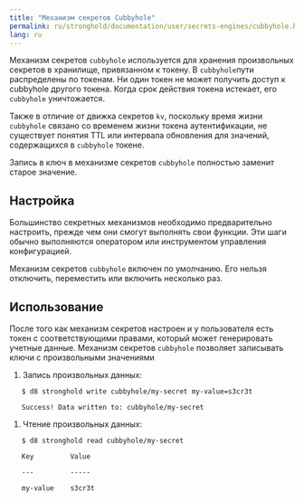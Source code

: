 ```yaml
---
title: "Механизм секретов Cubbyhole"
permalink: ru/stronghold/documentation/user/secrets-engines/cubbyhole.html
lang: ru
---
```


Механизм секретов `cubbyhole` используется для хранения произвольных секретов в хранилище, привязанном к токену. В `cubbyhole`пути распределены по токенам. Ни один токен не может получить доступ к cubbyhole другого токена. Когда срок действия токена истекает, его `cubbyhole` уничтожается.

Также в отличие от движка секретов `kv`, поскольку время жизни `cubbyhole` связано со временем жизни токена аутентификации, не существует понятия TTL или интервала обновления для значений, содержащихся в `cubbyhole` токене.

Запись в ключ в механизме секретов `cubbyhole` полностью заменит старое значение.

## Настройка

Большинство секретных механизмов необходимо предварительно настроить, прежде чем они смогут выполнять свои функции. Эти шаги обычно выполняются оператором или инструментом управления конфигурацией.

Механизм секретов `cubbyhole` включен по умолчанию. Его нельзя отключить, переместить или включить несколько раз.

## Использование

После того как механизм секретов настроен и у пользователя есть токен с соответствующими правами, который может генерировать учетные данные. Механизм секретов `cubbyhole` позволяет записывать ключи с произвольными значениями

1. Запись произвольных данных:

```shell
   $ d8 stronghold write cubbyhole/my-secret my-value=s3cr3t

   Success! Data written to: cubbyhole/my-secret
```

1. Чтение произвольных данных:

```shell
   $ d8 stronghold read cubbyhole/my-secret

   Key         Value

   ---         -----

   my-value    s3cr3t
```

